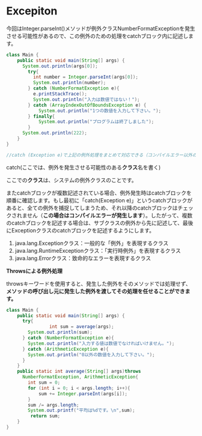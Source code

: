 # Excepiton

今回はInteger.parseInt\(\)メソッドが例外クラスNumberFormatExceptionを発生させる可能性があるので、この例外のための処理をcatchブロック内に記述します。

```java
class Main {
    public static void main(String[] args) {
      System.out.println(args[0]);    
     	try{
          int number = Integer.parseInt(args[0]);
          System.out.println(number);
        } catch (NumberFormatException e){
          e.printStackTrace();
          System.out.println("入力は数値ではない！");
        } catch (ArrayIndexOutOfBoundsException e) {
            System.out.println("1つの数値を入力して下さい。");
        } finally{
        	System.out.println("プログラムは終了しました");
      	}
      System.out.println(222);
    }
}

//catch (Exception e)で上記の例外処理をまとめて対応できる（コンパイルエラー以外の）
```

catch\(ここでは、例外を発生させる可能性のある**クラス**名を書く\)

ここでの**クラス**は、システムの例外クラスのことです。

 またcatchブロックが複数記述されている場合、例外発生時はcatchブロックを順番に確認します。もし最初に「catch\(Exception e\)」というcatchブロックがあると、全ての例外を捕捉してしまうため、それ以降のcatchブロックはチェックされません（**この場合はコンパイルエラーが発生します**）。したがって、複数のcatchブロックを記述する場合は、サブクラスの例外から先に記述して、最後にExceptionクラスのcatchブロックを記述するようにします。

1. java.lang.Exceptionクラス：一般的な「例外」を表現するクラス
2. java.lang.RuntimeExceptionクラス：「実行時例外」を表現するクラス
3. java.lang.Errorクラス：致命的なエラーを表現するクラス

**Throwsによる例外処理**

 throwsキーワードを使用すると、発生した例外をそのメソッドでは処理せず、**メソッドの呼び出し元に発生した例外を渡してその処理を任せることができます。**

```java
class Main {
    public static void main(String[] args) {
      try{
				int sum = average(args);
        System.out.println(sum);
      } catch (NumberFormatException e){
        System.out.println("入力する値は数値でなければいけません。");
      } catch (ArithmeticException e){
        System.out.println("0以外の数値を入力して下さい。");
      } 
    }
  	public static int average(String[] args)throws
      NumberFormatException, ArithmeticException{
        int sum = 0;
      	for (int i = 0; i < args.length; i++){
        	sum += Integer.parseInt(args[i]);
        }
        sum /= args.length;
        System.out.printf("平均は%dです。\n",sum);
    	 return sum;  
    }
}
```

